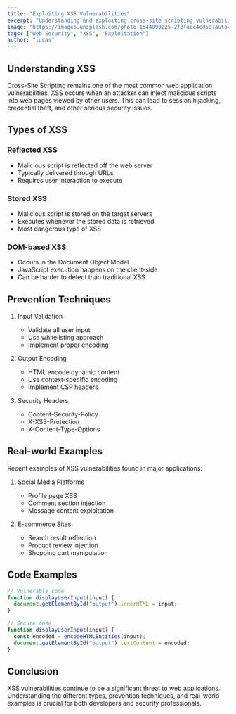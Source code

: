```yaml
---
title: "Exploiting XSS Vulnerabilities"
excerpt: "Understanding and exploiting cross-site scripting vulnerabilities in web applications"
image: "https://images.unsplash.com/photo-1544890225-2f3faec4cd60?auto=format&fit=crop&q=80"
tags: ["Web Security", "XSS", "Exploitation"]
author: "lucas"
---
```


## Understanding XSS

Cross-Site Scripting remains one of the most common web application vulnerabilities. XSS occurs when an attacker can inject malicious scripts into web pages viewed by other users. This can lead to session hijacking, credential theft, and other serious security issues.

## Types of XSS

### Reflected XSS

- Malicious script is reflected off the web server
- Typically delivered through URLs
- Requires user interaction to execute

### Stored XSS

- Malicious script is stored on the target servers
- Executes whenever the stored data is retrieved
- Most dangerous type of XSS

### DOM-based XSS

- Occurs in the Document Object Model
- JavaScript execution happens on the client-side
- Can be harder to detect than traditional XSS

## Prevention Techniques

1. Input Validation

   - Validate all user input
   - Use whitelisting approach
   - Implement proper encoding

2. Output Encoding

   - HTML encode dynamic content
   - Use context-specific encoding
   - Implement CSP headers

3. Security Headers
   - Content-Security-Policy
   - X-XSS-Protection
   - X-Content-Type-Options

## Real-world Examples

Recent examples of XSS vulnerabilities found in major applications:

1. Social Media Platforms

   - Profile page XSS
   - Comment section injection
   - Message content exploitation

2. E-commerce Sites
   - Search result reflection
   - Product review injection
   - Shopping cart manipulation

## Code Examples

```javascript
// Vulnerable code
function displayUserInput(input) {
  document.getElementById("output").innerHTML = input;
}

// Secure code
function displayUserInput(input) {
  const encoded = encodeHTMLEntities(input);
  document.getElementById("output").textContent = encoded;
}
```

## Conclusion

XSS vulnerabilities continue to be a significant threat to web applications. Understanding the different types, prevention techniques, and real-world examples is crucial for both developers and security professionals.
